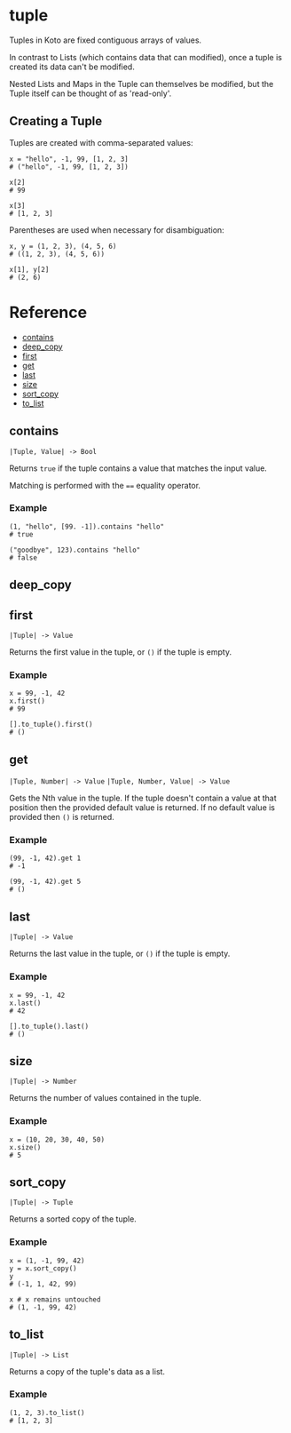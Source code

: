 # tuple

Tuples in Koto are fixed contiguous arrays of values.

In contrast to Lists (which contains data that can modified),
once a tuple is created its data can't be modified.

Nested Lists and Maps in the Tuple can themselves be modified,
but the Tuple itself can be thought of as 'read-only'.

## Creating a Tuple

Tuples are created with comma-separated values:

```koto
x = "hello", -1, 99, [1, 2, 3]
# ("hello", -1, 99, [1, 2, 3])

x[2]
# 99

x[3]
# [1, 2, 3]
```

Parentheses are used when necessary for disambiguation:

```koto
x, y = (1, 2, 3), (4, 5, 6)
# ((1, 2, 3), (4, 5, 6))

x[1], y[2]
# (2, 6)
```

# Reference

- [contains](#contains)
- [deep_copy](#deep_copy)
- [first](#first)
- [get](#get)
- [last](#last)
- [size](#size)
- [sort_copy](#sort_copy)
- [to_list](#to_list)

## contains

`|Tuple, Value| -> Bool`

Returns `true` if the tuple contains a value that matches the input value.

Matching is performed with the `==` equality operator.

### Example

```koto
(1, "hello", [99. -1]).contains "hello"
# true

("goodbye", 123).contains "hello"
# false
```

## deep_copy

## first

`|Tuple| -> Value`

Returns the first value in the tuple, or `()` if the tuple is empty.

### Example

```koto
x = 99, -1, 42
x.first()
# 99

[].to_tuple().first()
# ()
```

## get

`|Tuple, Number| -> Value`
`|Tuple, Number, Value| -> Value`

Gets the Nth value in the tuple.
If the tuple doesn't contain a value at that position then the provided default
value is returned. If no default value is provided then `()` is returned.

### Example

```koto
(99, -1, 42).get 1
# -1

(99, -1, 42).get 5
# ()
```

## last

`|Tuple| -> Value`

Returns the last value in the tuple, or `()` if the tuple is empty.

### Example

```koto
x = 99, -1, 42
x.last()
# 42

[].to_tuple().last()
# ()
```

## size

`|Tuple| -> Number`

Returns the number of values contained in the tuple.

### Example

```koto
x = (10, 20, 30, 40, 50)
x.size()
# 5
```

## sort_copy

`|Tuple| -> Tuple`

Returns a sorted copy of the tuple.

### Example

```koto
x = (1, -1, 99, 42)
y = x.sort_copy()
y
# (-1, 1, 42, 99)

x # x remains untouched
# (1, -1, 99, 42)
```

## to_list

`|Tuple| -> List`

Returns a copy of the tuple's data as a list.

### Example

```koto
(1, 2, 3).to_list()
# [1, 2, 3]
```
